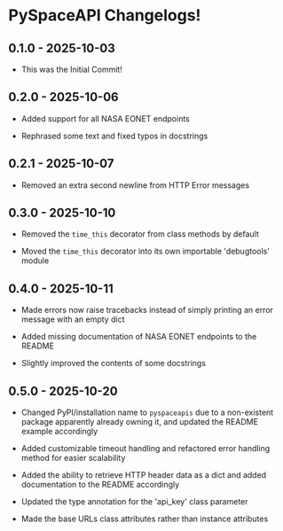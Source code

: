 # PySpaceAPI Changelogs!

## 0.1.0 - 2025-10-03

- This was the Initial Commit!

## 0.2.0 - 2025-10-06

- Added support for all NASA
EONET endpoints


- Rephrased some text and fixed
typos in docstrings

## 0.2.1 - 2025-10-07

- Removed an extra second newline
from HTTP Error messages

## 0.3.0 - 2025-10-10

- Removed the `time_this` decorator
from class methods by default


- Moved the `time_this` decorator
into its own importable 'debugtools'
module

## 0.4.0 - 2025-10-11

- Made errors now raise tracebacks
instead of simply printing an
error message with an empty
dict


- Added missing documentation of NASA
EONET endpoints to the README


- Slightly improved the contents of
some docstrings

## 0.5.0 - 2025-10-20

- Changed PyPI/installation name to `pyspaceapis`
due to a non-existent package
apparently already owning it, and
updated the README example accordingly


- Added customizable timeout handling and
refactored error handling method for
easier scalability


- Added the ability to retrieve
HTTP header data as a
dict and added documentation to
the README accordingly


- Updated the type annotation for
the 'api_key' class parameter


- Made the base URLs class
attributes rather than instance
attributes
